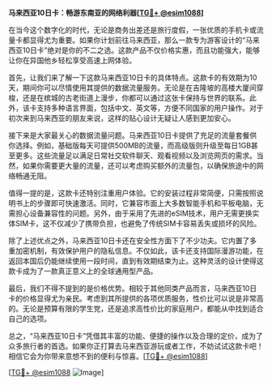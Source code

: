 **马来西亚10日卡：畅游东南亚的网络利器[[TG💪+ @esim1088](https://t.me/s/esim1088)]**

在当今这个数字化的时代，无论是商务出差还是旅行度假，一张优质的手机卡或流量卡都显得尤为重要。如果你计划前往马来西亚，那么一款专为游客设计的“马来西亚10日卡”绝对是你的不二之选。这款产品不仅价格实惠，而且功能强大，能够让你在异国他乡轻松享受高速上网体验。

首先，让我们来了解一下这款马来西亚10日卡的具体特点。这款卡的有效期为10天，期间你可以尽情使用其提供的数据流量服务。无论是在吉隆坡的高楼大厦间穿梭，还是在槟城的古老街道上漫步，你都可以通过这张卡保持与世界的联系。此外，该卡支持多种语言界面，包括中文、英文等，方便不同国家的用户操作。对于初次来到马来西亚的朋友来说，这样的贴心设计无疑让人感到更加安心。

接下来是大家最关心的数据流量问题。马来西亚10日卡提供了充足的流量套餐供你选择。例如，基础版每天可提供500MB的流量，而高级版则升级至每日1GB甚至更多。这些流量足以满足日常社交软件聊天、观看视频以及浏览网页的需求。当然，如果你需要更大量的流量，还可以考虑购买额外的流量包，以确保旅途中的网络畅通无阻。

值得一提的是，这款卡还特别注重用户体验。它的安装过程非常简便，只需按照说明书上的步骤即可快速激活。同时，它兼容市面上大多数智能手机和平板电脑，无需担心设备兼容性的问题。另外，由于采用了先进的eSIM技术，用户无需更换实体SIM卡，这不仅减少了携带负担，也避免了传统SIM卡容易丢失或损坏的风险。

除了上述优点之外，马来西亚10日卡还在安全性方面下了不少功夫。它内置了多重加密机制，有效保护用户的隐私信息。不仅如此，该卡还支持国际漫游功能，在返回本国后仍能继续使用一段时间，直到有效期结束为止。这种灵活的设计使得这款卡成为了一款真正意义上的全球通用型产品。

最后，我们不得不提到的是价格优势。相较于其他同类产品而言，马来西亚10日卡的价格显得尤为亲民。考虑到其所提供的各项优质服务，性价比可以说是非常高的。无论是预算有限的学生党，还是追求高性价比的家庭用户，都能从中找到适合自己的选项。

总之，“马来西亚10日卡”凭借其丰富的功能、便捷的操作以及合理的定价，成为了众多旅行者的首选。如果你正打算去马来西亚游玩或者工作，不妨试试这款卡吧！相信它会为你带来意想不到的便利与惊喜。[[TG💪+ @esim1088](https://t.me/s/esim1088)]

[[TG💪+ @esim1088](https://t.me/s/esim1088) ![Image](https://i.postimg.cc/4NQfJmqS/Snipaste-2025-05-13-00-14-12.png)]